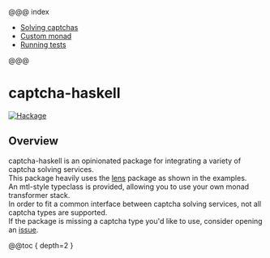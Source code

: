 @@@ index

* [Solving captchas](solving-captchas.md)
* [Custom monad](custom-monad.md)
* [Running tests](running-tests.md)

@@@

# captcha-haskell

[![Hackage](http://img.shields.io/hackage/v/captcha-core.svg)](https://hackage.haskell.org/package/captcha-core)

## Overview

captcha-haskell is an opinionated package for integrating a variety of captcha solving services.  
This package heavily uses the [lens](https://hackage.haskell.org/package/lens) package
as shown in the examples.  
An mtl-style typeclass is provided, allowing you to use your own monad transformer stack.  
In order to fit a common interface between captcha solving services, not all captcha types are supported.  
If the package is missing a captcha type you'd like to use, consider opening an [issue](https://github.com/qwbarch/captcha-haskell/issues).

@@toc { depth=2 }
